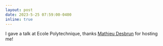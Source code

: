 ```yaml
---
layout: post
date: 2023-5-25 07:59:00-0400
inline: true
---
```


I gave a talk at Ecole Polytechnique, thanks [Mathieu Desbrun](https://pages.saclay.inria.fr/mathieu.desbrun/) for hosting me! 
